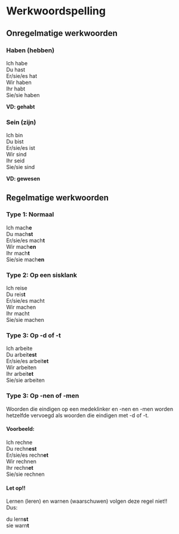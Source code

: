 # Werkwoordspelling

## Onregelmatige werkwoorden

### Haben (hebben)

Ich habe  
Du hast  
Er/sie/es hat  
Wir haben  
Ihr habt  
Sie/sie haben

**VD: gehabt**

### Sein (zijn)

Ich bin  
Du bist  
Er/sie/es ist  
Wir sind  
Ihr seid  
Sie/sie sind

**VD: gewesen**

## Regelmatige werkwoorden

### Type 1: Normaal

Ich mach**e**  
Du mach**st**  
Er/sie/es mach**t**  
Wir mach**en**  
Ihr mach**t**  
Sie/sie mach**en**

### Type 2: Op een sisklank

Ich reise  
Du reis**t**  
Er/sie/es macht  
Wir machen  
Ihr macht  
Sie/sie machen

### Type 3: Op -d of -t

Ich arbeite  
Du arbeit**est**  
Er/sie/es arbeit**et**  
Wir arbeiten  
Ihr arbeit**et**  
Sie/sie arbeiten

### Type 3: Op -nen of -men

Woorden die eindigen op een medeklinker en -nen en -men worden hetzelfde vervoegd als woorden die eindigen met -d of -t.

#### Voorbeeld:

Ich rechne  
Du rechn**est**  
Er/sie/es rechn**et**  
Wir rechnen  
Ihr rechn**et**  
Sie/sie rechnen

#### Let op!!

Lernen (leren) en warnen (waarschuwen) volgen deze regel niet!!  
Dus:

du lern**st**  
sie warn**t**
